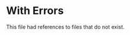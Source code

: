 # With Errors

This file had references to files that do not exist.

<!--- @@inject: missing-code.md --->

<!--- @@inject-end: missing-code-exp.md --->
